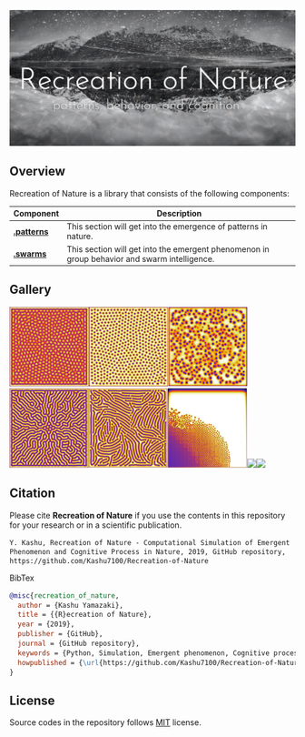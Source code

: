 <p align="center">
  <img src="/assets/RecreationOfNature.png"/>
</p>

## Overview
Recreation of Nature is a library that consists of the following components:

| Component | Description |
| ---- | --- |
| **[.patterns](/patterns)** | This section will get into the emergence of patterns in nature. |
| **[.swarms](/swarm)** | This section will get into the emergent phenomenon in group behavior and swarm intelligence. |

## Gallery
<img src="/assets/self_replacing_spots.png" height="140"/><img src="/assets/stable_spots.png" height="140"/><img src="/assets/unstable_spots.png" height="140"/><img src="/assets/labyrinthine_pattern.png" height="140"/><img src="/assets/worm_like_pattern.png" height="140"/><img src="/assets/fk_map.png" height="140"/><img src="/assets/boids_swarm_formation.gif" height="180"/><img src="/assets/boids_predator_prey.gif" height="180"/>

## Citation

Please cite **Recreation of Nature** if you use the contents in this repository for your research or in a scientific publication.
```
Y. Kashu, Recreation of Nature - Computational Simulation of Emergent Phenomenon and Cognitive Process in Nature, 2019, GitHub repository, https://github.com/Kashu7100/Recreation-of-Nature
```
BibTex
```bibtex
@misc{recreation_of_nature,
  author = {Kashu Yamazaki},
  title = {{R}ecreation of Nature},
  year = {2019},
  publisher = {GitHub},
  journal = {GitHub repository},
  keywords = {Python, Simulation, Emergent phenomenon, Cognitive process}
  howpublished = {\url{https://github.com/Kashu7100/Recreation-of-Nature}},
}
```

## License

Source codes in the repository follows [MIT](http://www.opensource.org/licenses/MIT) license.
